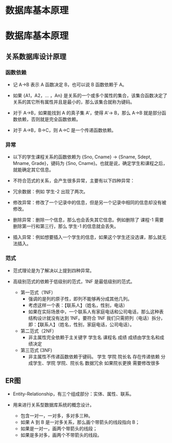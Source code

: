 # 数据库基本原理

# 数据库基本原理

## 关系数据库设计原理


### 函数依赖
+ 记 A->B 表示 A 函数决定 B，也可以说 B 函数依赖于 A。

+ 如果 {A1，A2，... ，An} 是关系的一个或多个属性的集合，该集合函数决定了关系的其它所有属性并且是最小的，那么该集合就称为键码。

+ 对于 A->B，如果能找到 A 的真子集 A'，使得 A'-> B，那么 A->B 就是部分函数依赖，否则就是完全函数依赖。

+ 对于 A->B，B->C，则 A->C 是一个传递函数依赖。


### 异常
+ 以下的学生课程关系的函数依赖为 {Sno, Cname} -> {Sname, Sdept, Mname, Grade}，键码为 {Sno, Cname}。也就是说，确定学生和课程之后，就能确定其它信息。

+ 不符合范式的关系，会产生很多异常，主要有以下四种异常：

+ 冗余数据：例如 学生-2 出现了两次。

+ 修改异常：修改了一个记录中的信息，但是另一个记录中相同的信息却没有被修改。

+ 删除异常：删除一个信息，那么也会丢失其它信息。例如删除了 课程-1 需要删除第一行和第三行，那么 学生-1 的信息就会丢失。

+ 插入异常：例如想要插入一个学生的信息，如果这个学生还没选课，那么就无法插入。

### 范式
+ 范式理论是为了解决以上提到四种异常。

+ 高级别范式的依赖于低级别的范式，1NF 是最低级别的范式。
  + 第一范式（1NF）
    + 强调的是列的原子性，即列不能够再分成其他几列。 
    + 考虑这样一个表：【联系人】（姓名，性别，电话） 
    + 如果在实际场景中，一个联系人有家庭电话和公司电话，那么这种表结构设计就没有达到 1NF。要符合 1NF 我们只需把列（电话）拆分，即：【联系人】（姓名，性别，家庭电话，公司电话）。
  + 第二范式（2NF）
    + 非主属性完全依赖于主关键字
      学生名 课程名 成绩
      成绩由学生名和成绩决定
  + 第三范式 (3NF)
    + 非主属性不传递函数依赖于键码。
      学生 学院 院长名  存在传递依赖  分成学生、学院 学院、院长名
      数据冗余 如果院长更换 需要修改很多

## ER图

+ Entity-Relationship，有三个组成部分：实体、属性、联系。

+ 用来进行关系型数据库系统的概念设计。
  + 包含一对一，一对多，多对多三种。
  + 如果 A 到 B 是一对多关系，那么画个带箭头的线段指向 B；
  + 如果是一对一，画两个带箭头的线段；
  + 如果是多对多，画两个不带箭头的线段。